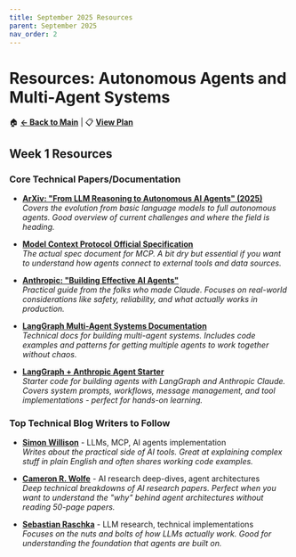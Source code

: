 ```yaml
---
title: September 2025 Resources
parent: September 2025
nav_order: 2
---
```


# Resources: Autonomous Agents and Multi-Agent Systems

🏠 **[← Back to Main](../index.md)** | 📋 **[View Plan](plan.md)**

## Week 1 Resources

### Core Technical Papers/Documentation

- **[ArXiv: "From LLM Reasoning to Autonomous AI Agents" (2025)](https://arxiv.org/abs/2504.19678)**  
  *Covers the evolution from basic language models to full autonomous agents. Good overview of current challenges and where the field is heading.*

- **[Model Context Protocol Official Specification](https://modelcontextprotocol.io/specification/2025-06-18)**  
  *The actual spec document for MCP. A bit dry but essential if you want to understand how agents connect to external tools and data sources.*

- **[Anthropic: "Building Effective AI Agents"](https://www.anthropic.com/research/building-effective-agents)**  
  *Practical guide from the folks who made Claude. Focuses on real-world considerations like safety, reliability, and what actually works in production.*

- **[LangGraph Multi-Agent Systems Documentation](https://langchain-ai.github.io/langgraph/concepts/multi_agent/)**  
  *Technical docs for building multi-agent systems. Includes code examples and patterns for getting multiple agents to work together without chaos.*

- **[LangGraph + Anthropic Agent Starter](https://github.com/SentientRamen12/agents-demo-simple)**  
  *Starter code for building agents with LangGraph and Anthropic Claude. Covers system prompts, workflows, message management, and tool implementations - perfect for hands-on learning.*

### Top Technical Blog Writers to Follow

- **[Simon Willison](https://simonw.substack.com)** - LLMs, MCP, AI agents implementation  
  *Writes about the practical side of AI tools. Great at explaining complex stuff in plain English and often shares working code examples.*

- **[Cameron R. Wolfe](https://cameronrwolfe.substack.com)** - AI research deep-dives, agent architectures  
  *Deep technical breakdowns of AI research papers. Perfect when you want to understand the "why" behind agent architectures without reading 50-page papers.*

- **[Sebastian Raschka](https://magazine.sebastianraschka.com)** - LLM research, technical implementations  
  *Focuses on the nuts and bolts of how LLMs actually work. Good for understanding the foundation that agents are built on.*

